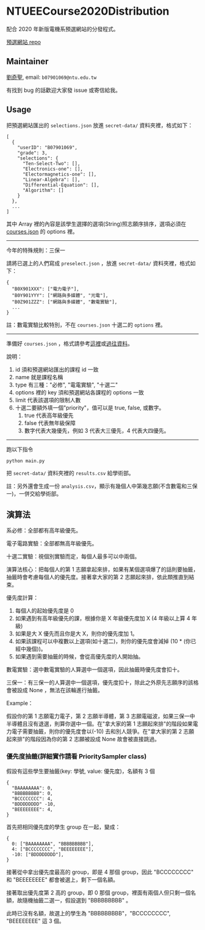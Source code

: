 # NTUEECourse2020Distribution

配合 2020 年新版電機系預選網站的分發程式。

[預選網站 repo](https://github.com/NTUEEInfoDep/NTUEECourseWebsite2020)

## Maintainer

[劉奇聖](https://github.com/MortalHappiness), email: `b07901069@ntu.edu.tw`

有找到 bug 的話歡迎大家發 issue 或寄信給我。

## Usage

把預選網站匯出的 `selections.json` 放進 `secret-data/` 資料夾裡，格式如下：

```
[
  {
    "userID": "B07901069",
    "grade": 3,
    "selections": {
      "Ten-Select-Two": [],
      "Electronics-one": [],
      "Electormagnetics-one": [],
      "Linear-Algebra": [],
      "Differential-Equation": [],
      "Algorithm": []
    }
  },
  ...
]
```

其中 Array 裡的內容是該學生選擇的選項(String)照志願序排序，選項必須在 [courses.json](/data/courses.json) 的 options 裡。

---

今年的特殊規則：三保一

請將已選上的人們寫成 `preselect.json` ，放進 `secret-data/` 資料夾裡，格式如下：

```
{
  "B0X901XXX": ["電力電子"],
  "B0Y901YYY": ["網路與多媒體", "光電"],
  "B0Z901ZZZ": ["網路與多媒體", "數電實驗"],
  ...
}
```

註：數電實驗比較特別，不在 `courses.json` 十選二的 `options` 裡。

---

準備好 `courses.json` ，格式請參考[這裡](/data/courses.json)或[過往資料](/course_history)。

說明：

1. id 須和預選網站匯出的課程 id 一致
2. name 就是課程名稱
3. type 有三種："必修", "電電實驗", "十選二"
4. options 裡的 key 須和預選網站各課程的 options 一致
5. limit 代表該選項的限制人數
6. 十選二要額外填一個"priority"，值可以是 true, false, 或數字。
   1. true 代表高年級優先
   2. false 代表無年級保障
   3. 數字代表大幾優先，例如 3 代表大三優先，4 代表大四優先。

---

跑以下指令

```
python main.py
```

把 `secret-data/` 資料夾裡的 `results.csv` 給學術部。

註：另外還會生成一份 `analysis.csv`，顯示有幾個人中第幾志願(不含數電和三保一)，一併交給學術部。

## 演算法

系必修：全部都有高年級優先。

電子電路實驗：全部都無高年級優先。

十選二實驗：視個別實驗而定，每個人最多可以中兩個。

演算法核心：把每個人的第 1 志願拿起來排，如果有某個選項爆了的話則要抽籤，抽籤時會考慮每個人的優先度。接著拿大家的第 2 志願起來排，依此類推直到結束。

優先度計算：

1. 每個人的起始優先度是 0
2. 如果遇到有高年級優先的課，根據你是 X 年級優先度加 X (4 年級以上算 4 年級)
3. 如果是大 X 優先而且你是大 X，則你的優先度加 1。
4. 如果該課程可以中複數以上選項(如十選二)，則你的優先度會減掉 (10 \* (你已經中幾個))。
5. 如果遇到需要抽籤的時候，會從高優先度的人開始抽。

數電實驗：選中數電實驗的人算選中一個選項，因此抽籤時優先度會扣十。

三保一：有三保一的人算選中一個選項，優先度扣十，除此之外原先志願序的該格會被設成 None ，無法在該輪進行抽籤。

Example：

假設你的第 1 志願電力電子，第 2 志願半導體，第 3 志願電磁波，如果三保一中半導體且沒有退選，則算你選中一個。在"拿大家的第 1 志願起來排"的階段如果電力電子需要抽籤，則你的優先度會以(-10) 去和別人競爭。在"拿大家的第 2 志願起來排"的階段因為你的第 2 志願被設成 None 故會被直接跳過。

### 優先度抽籤(詳細實作請看 PrioritySampler class)

假設有這些學生要抽籤(key: 學號, value: 優先度)，名額有 3 個

```
{
  "BAAAAAAAA": 0,
  "BBBBBBBBB": 0,
  "BCCCCCCCC": 4,
  "BDDDDDDDD" -10,
  "BEEEEEEEE": 4,
}
```

首先把相同優先度的學生 group 在一起，變成：

```
{
  0: ["BAAAAAAAA", "BBBBBBBBB"],
  4: ["BCCCCCCCC", "BEEEEEEEE"],
  -10: ["BDDDDDDDD"],
}
```

接著從中拿出優先度最高的 group，即是 4 那個 group，因此 "BCCCCCCCC" 和 "BEEEEEEEE" 都會被選上，剩下一個名額。

接著取出優先度第 2 高的 group，即 0 那個 group，裡面有兩個人但只剩一個名額，故隨機抽籤二選一，假設選到 "BBBBBBBBB" 。

此時已沒有名額，故選上的學生為 "BBBBBBBBB"，"BCCCCCCCC", "BEEEEEEEE" 這 3 個。
